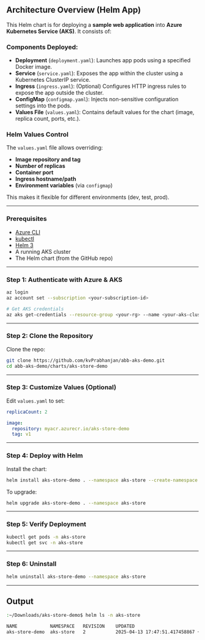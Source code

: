 ## Architecture Overview (Helm App)

This Helm chart is for deploying a **sample web application** into **Azure Kubernetes Service (AKS)**. It consists of:

### Components Deployed:
- **Deployment** (`deployment.yaml`): Launches app pods using a specified Docker image.
- **Service** (`service.yaml`): Exposes the app within the cluster using a Kubernetes ClusterIP service.
- **Ingress** (`ingress.yaml`): (Optional) Configures HTTP ingress rules to expose the app outside the cluster.
- **ConfigMap** (`configmap.yaml`): Injects non-sensitive configuration settings into the pods.
- **Values File** (`values.yaml`): Contains default values for the chart (image, replica count, ports, etc.).

### Helm Values Control

The `values.yaml` file allows overriding:
- **Image repository and tag**
- **Number of replicas**
- **Container port**
- **Ingress hostname/path**
- **Environment variables** (via `configmap`)

This makes it flexible for different environments (dev, test, prod).

---

### Prerequisites

- [Azure CLI](https://learn.microsoft.com/en-us/cli/azure/install-azure-cli)
- [kubectl](https://kubernetes.io/docs/tasks/tools/)
- [Helm 3](https://helm.sh/docs/intro/install/)
- A running AKS cluster
- The Helm chart (from the GitHub repo)

---

### Step 1: Authenticate with Azure & AKS

```bash
az login
az account set --subscription <your-subscription-id>

# Get AKS credentials
az aks get-credentials --resource-group <your-rg> --name <your-aks-cluster>
```

---

### Step 2: Clone the Repository

Clone the repo:
```bash
git clone https://github.com/kvPrabhanjan/abb-aks-demo.git
cd abb-aks-demo/charts/aks-store-demo
```

---

### Step 3: Customize Values (Optional)

Edit `values.yaml` to set:
```yaml
replicaCount: 2

image:
  repository: myacr.azurecr.io/aks-store-demo
  tag: v1
```

---

### Step 4: Deploy with Helm

Install the chart:

```bash
helm install aks-store-demo . --namespace aks-store --create-namespace
```

To upgrade:

```bash
helm upgrade aks-store-demo . --namespace aks-store
```

---

### Step 5: Verify Deployment

```bash
kubectl get pods -n aks-store
kubectl get svc -n aks-store
```
---

### Step 6: Uninstall

```bash
helm uninstall aks-store-demo --namespace aks-store
```

---

## Output 

```bash
:~/Downloads/aks-store-demo$ helm ls -n aks-store

NAME          	NAMESPACE	REVISION	UPDATED                                	STATUS  	CHART                     	APP VERSION
aks-store-demo	aks-store	2       	2025-04-13 17:47:51.417458867 +0000 UTC	deployed	aks-store-demo-chart-1.2.0	1.16.0   
```